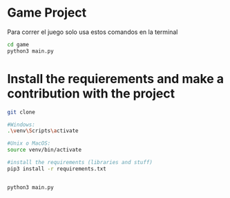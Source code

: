 # Game Project

Para correr el juego solo usa estos comandos en la terminal

```sh
cd game
python3 main.py
```

# Install the requierements and make a contribution with the project

```sh
git clone

#Windows:
.\venv\Scripts\activate

#Unix o MacOS:
source venv/bin/activate

#install the requirements (libraries and stuff)
pip3 install -r requirements.txt


python3 main.py

```